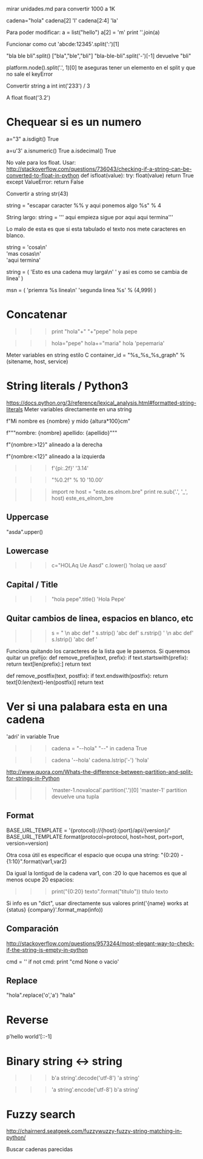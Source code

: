 mirar unidades.md para convertir 1000 a 1K

cadena="hola"
cadena[2]
'l'
cadena[2:4]
'la'


Para poder modificar:
a = list("hello")
a[2] = 'm'
print ''.join(a)


Funcionar como cut
'abcde:12345'.split(':')[1]

"bla ble bli".split()
["bla","ble","bli"]
"bla-ble-bli".split('-')[-1]
devuelve "bli"

platform.node().split('.', 1)[0]
te aseguras tener un elemento en el split y que no sale el keyError

Convertir string a int
int('233') / 3

A float
float('3.2')

# Chequear si es un numero
a="3"
a.isdigit()
True

a=u'3'
a.isnumeric()
True
a.isdecimal()
True 

No vale para los float. Usar: http://stackoverflow.com/questions/736043/checking-if-a-string-can-be-converted-to-float-in-python
def isfloat(value):
  try:
    float(value)
    return True
  except ValueError:
    return False




Convertir a string
str(43)

string = "escapar caracter %% y aqui ponemos algo %s" % 4


String largo:
string = ''' aqui empieza
sigue por aqui
aqui termina'''

Lo malo de esta es que si esta tabulado el texto nos mete caracteres en blanco.


string = 'cosa\n'\
'mas cosas\n'\
'aqui termina'

string = (
    'Esto es una cadena muy larga\n'
    ' y asi es como se cambia de linea'
)

msn = (
   'priemra %s linea\n'
   'segunda linea %s'
   % (4,999) 
)


# Concatenar
>>> print "hola"+" "+"pepe"
hola pepe

>>> hola="pepe"
>>> hola+="maria"
>>> hola
'pepemaria'


Meter variables en string estilo C
container_id = "%s_%s_%s_graph" % (sitename, host, service)


# String literals / Python3
https://docs.python.org/3/reference/lexical_analysis.html#formatted-string-literals
Meter variables directamente en una string

f"Mi nombre es {nombre} y mido {altura*100}cm"

f"""nombre: {nombre}
apellido: {apellido}"""

f"{nombre:>12}"
alineado a la derecha

f"{nombre:<12}"
alineado a la izquierda

>>> f'{pi:.2f}'
'3.14'


>>> "%0.2f" % 10
'10.00'



>>> import re
>>> host = "este.es.elnom.bre"
>>> print re.sub('\.', '_', host)
este_es_elnom_bre

## Uppercase ##
"asda".upper()

## Lowercase ##
>>> c="HOLAq Ue Aasd"
>>> c.lower()
'holaq ue aasd'

## Capital / Title ##
>>> "hola pepe".title()
'Hola Pepe'


## Quitar cambios de linea, espacios en blanco, etc ##
>>> s = " \n  abc   def   "
>>> s.strip()
'abc   def'
>>> s.rstrip()
' \n  abc   def'
>>> s.lstrip()
'abc   def   '

Funciona quitando los caracteres de la lista que le pasemos.
Si queremos quitar un prefijo:
def remove_prefix(text, prefix):
  if text.startswith(prefix):
    return text[len(prefix):]
  return text

def remove_postfix(text, postfix):
  if text.endswith(postfix):
    return text[0:len(text)-len(postfix)]
  return text



# Ver si una palabara esta en una cadena
'adri' in variable
True
>>> cadena = "--hola"
>>> "--" in cadena
True



>>> cadena
'--hola'
>>> cadena.lstrip('-')
'hola'


http://www.quora.com/Whats-the-difference-between-partition-and-split-for-strings-in-Python
>>> 'master-1.novalocal'.partition('.')[0]
'master-1'
partition devuelve una tupla



## Format ##
BASE_URL_TEMPLATE = '{protocol}://{host}:{port}/api/{version}/'
BASE_URL_TEMPLATE.format(protocol=protocol, host=host, port=port, version=version)

Otra cosa útil es especificar el espacio que ocupa una string:
"{0:20} - {1:10}".format(var1,var2)

Da igual la lontigud de la cadena var1, con :20 lo que hacemos es que al menos ocupe 20 espacios:
>>> print("{0:20} texto".format("titulo"))
titulo               texto


Si info es un "dict", usar directamente sus valores
print('{name} works at {status} {company}'.format_map(info))



## Comparación ##
http://stackoverflow.com/questions/9573244/most-elegant-way-to-check-if-the-string-is-empty-in-python

cmd = ''
if not cmd:
  print "cmd None o vacio'

## Replace
"hola".replace('o','a')
"hala"

# Reverse
 p'hello world'[::-1]


# Binary string <-> string
>>> b'a string'.decode('utf-8')
'a string'

>>> 'a string'.encode('utf-8')
b'a string'



# Fuzzy search
http://chairnerd.seatgeek.com/fuzzywuzzy-fuzzy-string-matching-in-python/

Buscar cadenas parecidas



